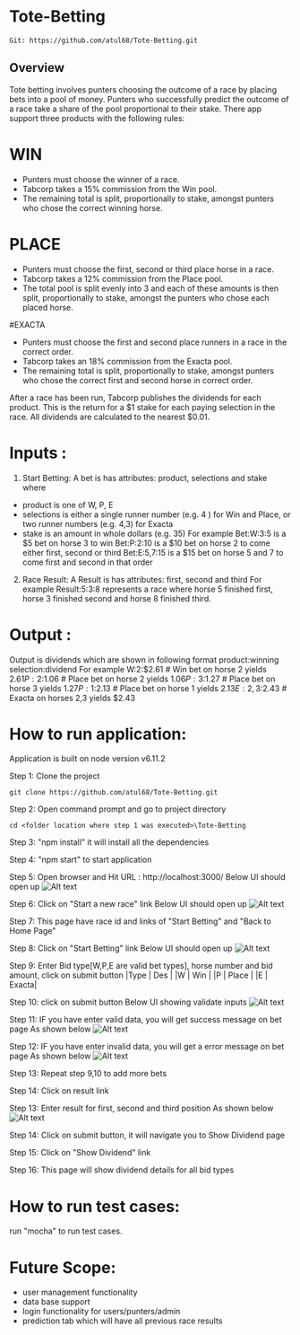 # Tote-Betting

```
Git: https://github.com/atul68/Tote-Betting.git
```

## Overview
Tote betting involves punters choosing the outcome of a race by placing bets into a pool of money. Punters who successfully predict the outcome of a race take a share of the pool proportional to their stake. There app support three products with the following rules:

# WIN
- Punters must choose the winner of a race.
- Tabcorp takes a 15% commission from the Win pool.
- The remaining total is split, proportionally to stake, amongst punters who chose the correct winning horse.

# PLACE
- Punters must choose the first, second or third place horse in a race.
- Tabcorp takes a 12% commission from the Place pool.
- The total pool is split evenly into 3 and each of these amounts is then split, proportionally to stake, amongst the punters who chose each placed horse.

#EXACTA
- Punters must choose the first and second place runners in a race in the correct order.
- Tabcorp takes an 18% commission from the Exacta pool.
- The remaining total is split, proportionally to stake, amongst punters who chose the correct first and second horse in correct order.

After a race has been run, Tabcorp publishes the dividends for each product. This is the return for a $1 stake for each paying selection in the race. All dividends are calculated to the nearest $0.01.

# Inputs :

1. Start Betting: A bet is has attributes: product, selections and stake where
- product is one of W, P, E
- selections is either a single runner number (e.g. 4 ) for Win and Place, or two runner numbers (e.g. 4,3) for Exacta
- stake is an amount in whole dollars (e.g. 35)
For example
Bet:W:3:5 is a $5 bet on horse 3 to win
Bet:P:2:10 is a $10 bet on horse 2 to come either first, second or third
Bet:E:5,7:15 is a $15 bet on horse 5 and 7 to come first and second in that order

2. Race Result: A Result is has attributes: first, second and third
For example
Result:5:3:8 represents a race where horse 5 finished first, horse 3 finished second and horse 8 finished third.

# Output :
Output is dividends which are shown in following format product:winning selection:dividend
For example W:2:$2.61 # Win bet on horse 2 yields $2.61 P:2:$1.06 # Place bet on horse 2 yields $1.06 P:3:$1.27 # Place bet on horse 3 yields $1.27 P:1:$2.13 # Place bet on horse 1 yields $2.13 E:2,3:$2.43 # Exacta on horses 2,3 yields $2.43

# How to run application:
Application is built on node version v6.11.2

Step 1: Clone the project
```
git clone https://github.com/atul68/Tote-Betting.git
```
Step 2: Open command prompt and go to project directory

```
cd <folder location where step 1 was executed>\Tote-Betting
```
Step 3: "npm install" it will install all the dependencies

Step 4: "npm start" to start application

Step 5: Open browser and Hit URL : http://localhost:3000/
        Below UI should open up
![Alt text](https://github.com/atul68/Tote-Betting/blob/master/images/homepage.PNG?raw=true "Home Page")

Step 6: Click on "Start a new race" link
        Below UI should open up
![Alt text](https://github.com/atul68/Tote-Betting/blob/master/images/mainpage.PNG?raw=true "Main Page")

Step 7: This page have race id and links of "Start Betting" and "Back to Home Page"

Step 8: Click on "Start Betting" link
        Below UI should open up
![Alt text](https://github.com/atul68/Tote-Betting/blob/master/images/bet.PNG?raw=true "Bet Page")

Step 9: Enter Bid type[W,P,E are valid bet types], horse number and bid amount, click on submit button
|Type   | Des   |
|W      | Win   |
|P      | Place |
|E      | Exacta|


Step 10: click on submit button
        Below UI showing validate inputs
![Alt text](https://github.com/atul68/Tote-Betting/blob/master/images/betswithValiddata.PNG?raw=true "Bet Page")

Step 11: IF you have enter valid data, you will get success message on bet page
        As shown below
![Alt text](https://github.com/atul68/Tote-Betting/blob/master/images/betSuccessResponse.PNG?raw=true "Bet Page with success message")

Step 12: IF you have enter invalid data, you will get a error message on bet page
         As shown below
![Alt text](https://github.com/atul68/Tote-Betting/blob/master/images/betErrorMessage.PNG?raw=true "Bet Page with error message")

Step 13: Repeat step 9,10 to add more bets

Step 14: Click on result link

Step 13: Enter result for first, second and third position
         As shown below
![Alt text](https://github.com/atul68/Tote-Betting/blob/master/images/resutlValidInput.PNG?raw=true "Bet Page with error message")

Step 14: Click on submit button, it will navigate you to Show Dividend page

Step 15: Click on "Show Dividend" link

Step 16: This page will show dividend details for all bid types

# How to run test cases:
run "mocha" to run test cases.

# Future Scope:
- user management functionality
- data base support
- login functionality for users/punters/admin
- prediction tab which will have all previous race results

